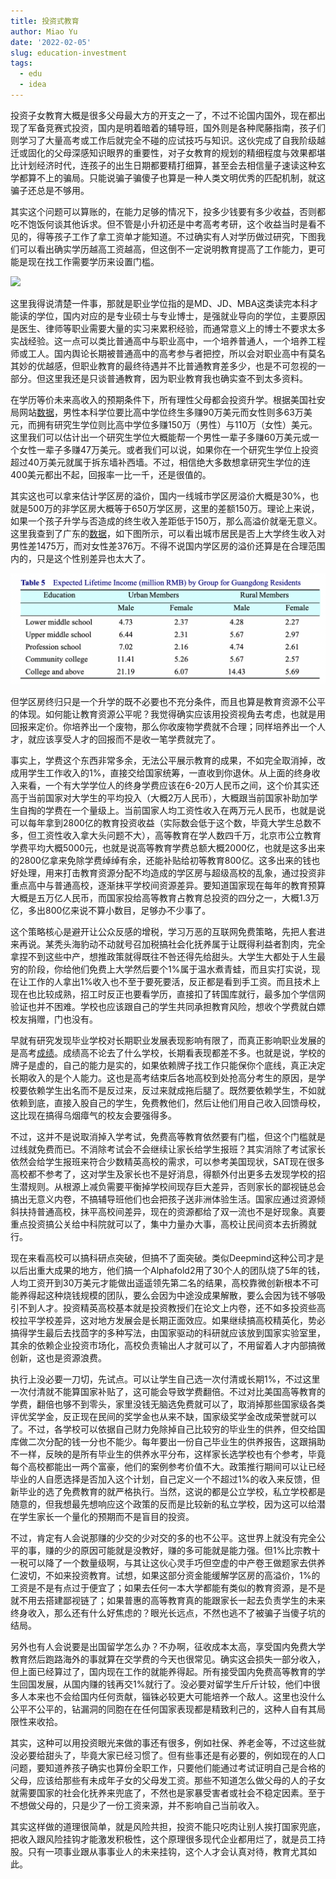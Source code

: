 ```yaml
---
title: 投资式教育
author: Miao Yu
date: '2022-02-05'
slug: education-investment
tags:
  - edu
  - idea
---
```


投资子女教育大概是很多父母最大方的开支之一了，不过不论国内国外，现在都出现了军备竞赛式投资，国内是明着暗着的辅导班，国外则是各种爬藤指南，孩子们则学习了大量高考或工作后就完全不碰的应试技巧与知识。这伙完成了自我阶级越迁或固化的父母深感知识眼界的重要性，对子女教育的规划的精细程度与效果都堪比计划经济时代，连孩子的出生日期都要精打细算，甚至会去相信量子速读这种玄学都算不上的骗局。只能说骗子骗傻子也算是一种人类文明优秀的匹配机制，就这骗子还总是不够用。

其实这个问题可以算账的，在能力足够的情况下，投多少钱要有多少收益，否则都吃不饱饭何谈其他诉求。但不管是小升初还是中考高考考研，这个收益当时是看不见的，得等孩子工作了拿工资单才能知道。不过确实有人对学历做过研究，下图我们可以看出确实学历越高工资越高，但这倒不一定说明教育提高了工作能力，更可能是现在找工作需要学历来设置门槛。

![](https://www.northeastern.edu/bachelors-completion/wp-content/uploads/2020/06/Annual_Earnings_Unemp_Rates_R2-1.png)

这里我得说清楚一件事，那就是职业学位指的是MD、JD、MBA这类读完本科才能读的学位，国内对应的是专业硕士与专业博士，是强就业导向的学位，主要原因是医生、律师等职业需要大量的实习来累积经验，而通常意义上的博士不要求太多实战经验。这一点可以类比普通高中与职业高中，一个培养普通人，一个培养工程师或工人。国内舆论长期被普通高中的高考参与者把控，所以会对职业高中有莫名其妙的优越感，但职业教育的最终待遇并不比普通教育差多少，也是不可忽视的一部分。但这里我还是只谈普通教育，因为职业教育我也确实查不到太多资料。

在学历等价未来高收入的预期条件下，所有理性父母都会投资升学。根据美国社安局网站[数据](https://www.ssa.gov/policy/docs/research-summaries/education-earnings.html)，男性本科学位要比高中学位终生多赚90万美元而女性则多63万美元，而拥有研究生学位则比高中学位多赚150万（男性）与110万（女性）美元。这里我们可以估计出一个研究生学位大概能帮一个男性一辈子多赚60万美元或一个女性一辈子多赚47万美元。或者我们可以说，如果你在一个研究生学位上投资超过40万美元就属于拆东墙补西墙。不过，相信绝大多数想拿研究生学位的连400美元都出不起，回报率一比一千，还是很值的。

其实这也可以拿来估计学区房的溢价，国内一线城市学区房溢价大概是30%，也就是500万的非学区房大概等于650万学区房，这里的差额150万。理论上来说，如果一个孩子升学与否造成的终生收入差距低于150万，那么高溢价就毫无意义。这里我查到了广东的[数据](https://ideas.repec.org/a/fec/journl/v12y2017i1p113-131.html)，如下图所示，可以看出城市居民是否上大学终生收入对男性差1475万，而对女性差376万。不得不说国内学区房的溢价还算是在合理范围内的，只是这个性别差异也太大了。

![](images/guangdong.png)

但学区房终归只是一个升学的既不必要也不充分条件，而且也算是教育资源不公平的体现。如何能让教育资源公平呢？我觉得确实应该用投资视角去考虑，也就是用回报来定价。你培养出一个废物，那么你收废物学费就不合理；同样培养出一个人才，就应该享受人才的回报而不是收一笔学费就完了。

事实上，学费这个东西非常多余，无法公平展示教育的成果，不如完全取消掉，改成用学生工作收入的1%，直接交给国家统筹，一直收到你退休。从上面的终身收入来看，一个有大学学位人的终身学费应该在6-20万人民币之间，这个价其实还高于当前国家对大学生的平均投入（大概2万人民币），大概跟当前国家补助加学生自掏的学费在一个量级上。当前国家人均工资性收入在两万元人民币，也就是说可以每年拿到2800亿的教育投资收益（实际数会低于这个数，毕竟大学生总数不多，但工资性收入拿大头问题不大），高等教育在学人数四千万，北京市公立教育学费平均大概5000元，也就是说高等教育学费总额大概2000亿，也就是这多出来的2800亿拿来免除学费绰绰有余，还能补贴给初等教育800亿。这多出来的钱也好处理，用来打击教育资源分配不均造成的学区房与超级高校的乱象，通过投资非重点高中与普通高校，逐渐抹平学校间资源差异。要知道国家现在每年的教育预算大概是五万亿人民币，而国家投给高等教育占教育总投资的四分之一，大概1.3万亿，多出800亿来说不算小数目，足够办不少事了。

这个策略核心是避开让公众反感的增税，学习万恶的互联网免费策略，先把人套进来再说。某秃头海豹动不动就号召加税搞社会化抚养属于让既得利益者割肉，完全拿捏不到这些中产，想推政策就得既往不咎还得先给甜头。大学生大都处于人生最穷的阶段，你给他们免费上大学然后要个1%属于温水煮青蛙，而且实打实说，现在让工作的人拿出1%收入也不至于要死要活，反正都是看到手工资。而且技术上现在也比较成熟，招工时反正也要看学历，直接扣了转国库就行，最多加个学信网验证也并不困难。学校也应该跟自己的学生共同承担教育风险，想收个学费就白嫖校友捐赠，门也没有。

早就有研究发现毕业学校对长期职业发展表现影响有限了，而真正影响职业发展的是高考[成绩](https://www.theatlantic.com/ideas/archive/2018/12/does-it-matter-where-you-go-college/577816/)。成绩高不论去了什么学校，长期看表现都差不多。也就是说，学校的牌子是虚的，自己的能力是实的，如果依赖牌子找工作只能保你个底线，真正决定长期收入的是个人能力。这也是高考结束后各地高校到处抢高分考生的原因，是学校要依赖学生出名而不是反过来，反过来就成拖后腿了。既然要依赖学生，不如就依赖到底，直接入股自己的学生，免费教他们，然后让他们用自己收入回馈母校，这比现在搞得乌烟瘴气的校友会要强得多。

不过，这并不是说取消掉入学考试，免费高等教育依然要有门槛，但这个门槛就是过线就免费而已。不消除考试会不会继续让家长给学生报班？其实消除了考试家长依然会给学生报班来符合少数精英高校的需求，可以参考美国现状，SAT现在很多高校都不参考了，这对学生及家长也不是好消息，得额外付出更多去发现学校的招生潜规则。从根源上减负需要平衡掉学校间现存巨大差异，否则家长的鄙视链总会搞出无意义内卷，不搞辅导班他们也会把孩子送非洲体验生活。国家应通过资源倾斜扶持普通高校，抹平高校间差异，现在的资源都给了双一流也不是好现象。真要重点投资搞公关给中科院就可以了，集中力量办大事，高校让民间资本去折腾就行。

现在来看高校可以搞科研点突破，但搞不了面突破。类似Deepmind这种公司才是以后出重大成果的地方，他们搞一个Alphafold2用了30个人的团队烧了5年的钱，人均工资开到30万美元才能做出遥遥领先第二名的结果，高校靠微创新根本不可能养得起这种烧钱规模的团队，要么会因为中途没成果解散，要么会因为钱不够吸引不到人才。投资精英高校基本就是投资教授们在论文上内卷，还不如多投资些高校拉平学校差异，这对地方发展会是长期正面效应。如果继续搞高校精英化，势必搞得学生最后去找茴字的多种写法，由国家驱动的科研就应该放到国家实验室里，其余的依赖企业投资市场化，高校负责输出人才就可以了，不用留着人才内部搞微创新，这也是资源浪费。

执行上没必要一刀切，先试点。可以让学生自己选一次付清或长期1%，不过这里一次付清就不能算国家补贴了，这可能会导致学费翻倍。不过对比美国高等教育的学费，翻倍也够不到零头，家里没钱无脑选免费就可以了，取消掉那些国家级各类评优奖学金，反正现在民间的奖学金也从来不缺，国家级奖学金改成荣誉就可以了。不过，各学校可以依据自己财力免除掉自己比较穷的毕业生的供养，但交给国库做二次分配的钱一分也不能少。每年要出一份自己毕业生的供养报告，这跟捐助不一样，反映的是所有毕业生的供养水平分布，这样家长选学校也有个参考，毕竟每个高校都能出一两个富豪，他们的案例参考价值不大。政策推行期间可以让已经毕业的人自愿选择是否加入这个计划，自己定义一个不超过1%的收入来反馈，但新毕业的选了免费教育的就严格执行。当然，这说的都是公立学校，私立学校都是随意的，但我想最先想响应这个政策的反而是比较新的私立学校，因为这可以给潜在学生家长一个量化的预期而不是盲目的投资。

不过，肯定有人会说那赚的少交的少对交的多的也不公平。这世界上就没有完全公平的事，赚的少的原因可能就是没教好，赚的多可能就是能力强。但1%比宗教十一税可以降了一个数量级啊，与其让这伙心灵手巧但空虚的中产卷王做题家去供养仁波切，不如来投资教育。试想，如果这部分资金能缓解学区房的高溢价，1%的工资是不是有点过于便宜了；如果去任何一本大学都能有类似的教育资源，是不是就不用去搭建鄙视链了；如果普惠的高等教育真的能跟家长一起去负责学生的未来终身收入，那么还有什么好焦虑的？眼光长远点，不然也逃不了被骗子当傻子坑的结局。

另外也有人会说要是出国留学怎么办？不办啊，征收成本太高，享受国内免费大学教育然后跑路海外的事就算在交学费的今天也很常见。确实这会损失一部分收入，但上面已经算过了，国内现在工作的就能养得起。所有接受国内免费高等教育的学生回国发展，从国内赚的钱再交1%就行了。没必要对留学生斤斤计较，他们中很多人本来也不会给国内任何贡献，锱铢必较更大可能培养一个敌人。这里也没什么公平不公平的，钻漏洞的同胞在在任何国家表现都是精致利己的，这种人自有其局限性来收拾。

其实，这种可以用投资眼光来做的事还有很多，例如社保、养老金等，不过这些就没必要给甜头了，毕竟大家已经习惯了。但有些事还是有必要的，例如现在的人口问题，要知道养孩子确实也算份全职工作，只要他们能通过考试证明自己是合格的父母，应该给那些有未成年子女的父母发工资。那些不知道怎么做父母的人的子女就需要国家的社会化抚养来兜底了，不然也是家暴受害者或社会不稳定因素。至于不想做父母的，只是少了一份工资来源，并不影响自己当前收入。

其实这样做的道理很简单，就是风险共担，投资不能只吃肉让别人挨打国家兜底，把收入跟风险挂钩才能激发积极性，这个原理很多现代企业都用烂了，就是员工持股。只有一项事业跟从事事业人的未来挂钩，这个人才会认真对待，教育尤其如此。
